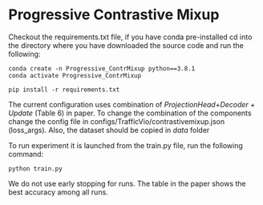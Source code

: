 # Progressive Contrastive Mixup
Checkout the requirements.txt file, if you have conda pre-installed cd into the directory where you have downloaded the source code and run the following:

```
conda create -n Progressive_ContrMixup python==3.8.1
conda activate Progressive_ContrMixup

pip install -r requirements.txt
```

The current configuration uses combination of _ProjectionHead+Decoder + Update_ (Table 6) in paper. To change the combination of the components change the config file in configs/TrafficVio/contrastivemixup.json (loss_args). Also, the dataset should be copied in _data_ folder

To run experiment it is launched from the train.py file, run the following command:
```
python train.py
```

We do not use early stopping for runs. The table in the paper shows  the best accuracy among all runs.
